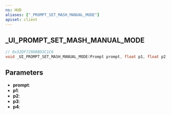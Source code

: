 ```yaml
---
ns: HUD
aliases: ["_PROMPT_SET_MASH_MANUAL_MODE"]
apiset: client
---
```

## _UI_PROMPT_SET_MASH_MANUAL_MODE

```c
// 0x32DF729D8BD3C1C6
void _UI_PROMPT_SET_MASH_MANUAL_MODE(Prompt prompt, float p1, float p2, float p3, Any p4);
```


## Parameters
* **prompt**:
* **p1**:
* **p2**:
* **p3**:
* **p4**:
